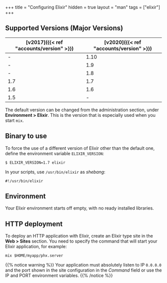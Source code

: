+++
title = "Configuring Elixir"
hidden = true
layout = "man"
tags = ["elixir"]
+++

## Supported Versions (Major Versions)

| [v2017]({{< ref "accounts/version" >}}) | [v2020]({{< ref "accounts/version" >}}) |
| --------------------------------------- | --------------------------------------- |
| -                                       | 1.10                                    |
| -                                       | 1.9                                     |
| -                                       | 1.8                                     |
| 1.7                                     | 1.7                                     |
| 1.6                                     | 1.6                                     |
| 1.5                                     | -                                       |

The default version can be changed from the administration section, under **Environment > Elixir**. This is the version that is especially used when you start `mix`.

## Binary to use

To force the use of a different version of Elixir other than the default one, define the environment variable `ELIXIR_VERSION`:

```
$ ELIXIR_VERSION=1.7 elixir
```

In your scripts, use `/usr/bin/elixir` as *shebang*:

```
#!/usr/bin/elixir
```

## Environment

Your Elixir environment starts off empty, with no ready installed libraries.

## HTTP deployment

To deploy an HTTP application with Elixir, create an Elixir type site in the **Web > Sites** section. You need to specify the command that will start your Elixir application, for example:

```
mix $HOME/myapp/phx.server
```

{{% notice warning %}}
Your application must absolutely listen to IP `0.0.0.0` and the port shown in the site configuration in the *Command* field or use the IP and PORT environment variables.
{{% /notice %}}
